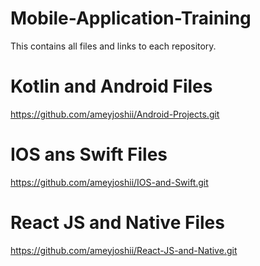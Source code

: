 # Mobile-Application-Training
This contains all files and links to each repository.

# Kotlin and Android Files
 https://github.com/ameyjoshii/Android-Projects.git

# IOS ans Swift Files
https://github.com/ameyjoshii/IOS-and-Swift.git

# React JS and Native Files
https://github.com/ameyjoshii/React-JS-and-Native.git

